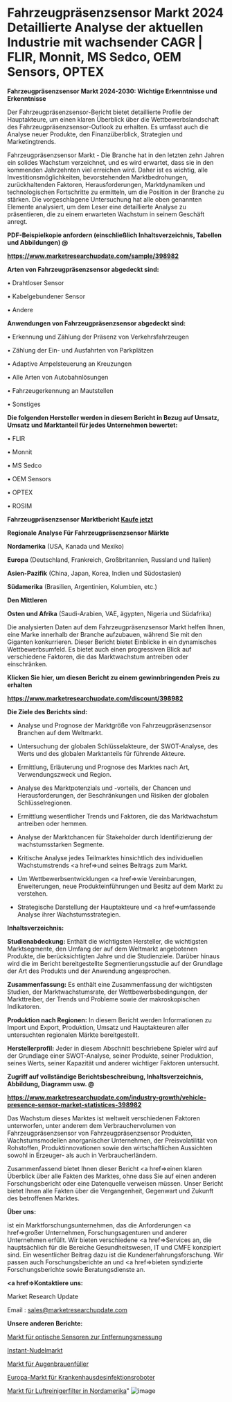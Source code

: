 # Fahrzeugpräsenzsensor Markt 2024 Detaillierte Analyse der aktuellen Industrie mit wachsender CAGR | FLIR, Monnit, MS Sedco, OEM Sensors, OPTEX

<strong>Fahrzeugpräsenzsensor Markt 2024-2030: Wichtige Erkenntnisse und Erkenntnisse</strong>

Der Fahrzeugpräsenzsensor-Bericht bietet detaillierte Profile der Hauptakteure, um einen klaren Überblick über die Wettbewerbslandschaft des Fahrzeugpräsenzsensor-Outlook zu erhalten. Es umfasst auch die Analyse neuer Produkte, den Finanzüberblick, Strategien und Marketingtrends.

Fahrzeugpräsenzsensor Markt - Die Branche hat in den letzten zehn Jahren ein solides Wachstum verzeichnet, und es wird erwartet, dass sie in den kommenden Jahrzehnten viel erreichen wird. Daher ist es wichtig, alle Investitionsmöglichkeiten, bevorstehenden Marktbedrohungen, zurückhaltenden Faktoren, Herausforderungen, Marktdynamiken und technologischen Fortschritte zu ermitteln, um die Position in der Branche zu stärken. Die vorgeschlagene Untersuchung hat alle oben genannten Elemente analysiert, um dem Leser eine detaillierte Analyse zu präsentieren, die zu einem erwarteten Wachstum in seinem Geschäft anregt.



<strong><b>PDF-Beispielkopie anfordern (einschließlich Inhaltsverzeichnis, Tabellen und Abbildungen) @ </b></strong>

<strong><a href=https://www.marketresearchupdate.com/sample/398982>

<strong>https://www.marketresearchupdate.com/sample/398982</u></a></strong></strong>



<strong>Arten von Fahrzeugpräsenzsensor abgedeckt sind:</strong>

• Drahtloser Sensor

• Kabelgebundener Sensor

• Andere



<strong>Anwendungen von Fahrzeugpräsenzsensor abgedeckt sind:</strong>

• Erkennung und Zählung der Präsenz von Verkehrsfahrzeugen

• Zählung der Ein- und Ausfahrten von Parkplätzen

• Adaptive Ampelsteuerung an Kreuzungen

• Alle Arten von Autobahnlösungen

• Fahrzeugerkennung an Mautstellen

• Sonstiges



<strong>Die folgenden Hersteller werden in diesem Bericht in Bezug auf Umsatz, Umsatz und Marktanteil für jedes Unternehmen bewertet:</strong>

• FLIR

• Monnit

• MS Sedco

• OEM Sensors

• OPTEX

• ROSIM



<strong>Fahrzeugpräsenzsensor Marktbericht <a href=https://www.marketresearchupdate.com/buynow/398982>Kaufe jetzt</a></strong>



<strong>Regionale Analyse Für Fahrzeugpräsenzsensor Märkte</strong>



<strong>Nordamerika</strong> (USA, Kanada und Mexiko)



<strong>Europa</strong> (Deutschland, Frankreich, Großbritannien, Russland und Italien)



<strong>Asien-Pazifik</strong> (China, Japan, Korea, Indien und Südostasien)



<strong>Südamerika</strong> (Brasilien, Argentinien, Kolumbien, etc.)



<strong>Den Mittleren</strong> 

<strong>Osten und Afrika</strong> (Saudi-Arabien, VAE, ägypten, Nigeria und Südafrika)

Die analysierten Daten auf dem Fahrzeugpräsenzsensor Markt helfen Ihnen, eine Marke innerhalb der Branche aufzubauen, während Sie mit den Giganten konkurrieren. Dieser Bericht bietet Einblicke in ein dynamisches Wettbewerbsumfeld. Es bietet auch einen progressiven Blick auf verschiedene Faktoren, die das Marktwachstum antreiben oder einschränken.



<strong>Klicken Sie hier, um diesen Bericht zu einem gewinnbringenden Preis zu erhalten
</strong>

<strong><a href=https://www.marketresearchupdate.com/discount/398982>https://www.marketresearchupdate.com/discount/398982</b></u></strong></a>



<strong>Die Ziele des Berichts sind:</strong>

- Analyse und Prognose der Marktgröße von Fahrzeugpräsenzsensor Branchen auf dem Weltmarkt.

- Untersuchung der globalen Schlüsselakteure, der SWOT-Analyse, des Werts und des globalen Marktanteils für führende Akteure.

- Ermittlung, Erläuterung und Prognose des Marktes nach Art, Verwendungszweck und Region.

- Analyse des Marktpotenzials und -vorteils, der Chancen und Herausforderungen, der Beschränkungen und Risiken der globalen Schlüsselregionen.

- Ermittlung wesentlicher Trends und Faktoren, die das Marktwachstum antreiben oder hemmen.

- Analyse der Marktchancen für Stakeholder durch Identifizierung der wachstumsstarken Segmente.

- Kritische Analyse jedes Teilmarktes hinsichtlich des individuellen Wachstumstrends <a href=>und</a> seines Beitrags zum Markt.

- Um Wettbewerbsentwicklungen <a href=>wie</a> Vereinbarungen, Erweiterungen, neue Produkteinführungen und Besitz auf dem Markt zu verstehen.

- Strategische Darstellung der Hauptakteure und <a href=>umfas</a>sende Analyse ihrer Wachstumsstrategien.



<strong>Inhaltsverzeichnis:</strong>



<strong>Studienabdeckung:</strong> Enthält die wichtigsten Hersteller, die wichtigsten Marktsegmente, den Umfang der auf dem Weltmarkt angebotenen Produkte, die berücksichtigten Jahre und die Studienziele. Darüber hinaus wird die im Bericht bereitgestellte Segmentierungsstudie auf der Grundlage der Art des Produkts und der Anwendung angesprochen.



<strong>Zusammenfassung:</strong> Es enthält eine Zusammenfassung der wichtigsten Studien, der Marktwachstumsrate, der Wettbewerbsbedingungen, der Markttreiber, der Trends und Probleme sowie der makroskopischen Indikatoren.



<strong>Produktion nach Regionen:</strong> In diesem Bericht werden Informationen zu Import und Export, Produktion, Umsatz und Hauptakteuren aller untersuchten regionalen Märkte bereitgestellt.



<strong>Herstellerprofil:</strong> Jeder in diesem Abschnitt beschriebene Spieler wird auf der Grundlage einer SWOT-Analyse, seiner Produkte, seiner Produktion, seines Werts, seiner Kapazität und anderer wichtiger Faktoren untersucht.



<strong><b>Zugriff auf vollständige Berichtsbeschreibung, Inhaltsverzeichnis, Abbildung, Diagramm usw. @ </b></strong>

<strong><a href=https://www.marketresearchupdate.com/industry-growth/vehicle-presence-sensor-market-statistices-398982>https://www.marketresearchupdate.com/industry-growth/vehicle-presence-sensor-market-statistices-398982</a></strong>

Das Wachstum dieses Marktes ist weltweit verschiedenen Faktoren unterworfen, unter anderem dem Verbrauchervolumen von Fahrzeugpräsenzsensor von Fahrzeugpräsenzsensor Produkten, Wachstumsmodellen anorganischer Unternehmen, der Preisvolatilität von Rohstoffen, Produktinnovationen sowie den wirtschaftlichen Aussichten sowohl in Erzeuger- als auch in Verbraucherländern.

Zusammenfassend bietet Ihnen dieser Bericht <a href=>einen</a> klaren Überblick über alle Fakten des Marktes, ohne dass Sie auf einen anderen Forschungsbericht oder eine Datenquelle verweisen müssen. Unser Bericht bietet Ihnen alle Fakten über die Vergangenheit, Gegenwart und Zukunft des betroffenen Marktes.



<strong>Über uns:</strong>

 ist ein Marktforschungsunternehmen, das die Anforderungen <a href=>großer</a> Unternehmen, Forschungsagenturen und anderer Unternehmen erfüllt. Wir bieten verschiedene <a href=>Services</a> an, die hauptsächlich für die Bereiche Gesundheitswesen, IT und CMFE konzipiert sind. Ein wesentlicher Beitrag dazu ist die Kundenerfahrungsforschung. Wir passen auch Forschungsberichte an und <a href=>bieten</a> syndizierte Forschungsberichte sowie Beratungsdienste an.



<strong><a href=>Kontaktiere uns:</a></strong>

Market Research Update

Email : sales@marketresearchupdate.com



<strong>Unsere anderen Berichte:</strong>

<a href=https://www.linkedin.com/pulse/distance-measuring-optical-sensors-market-2023-2029-in-depth>Markt für optische Sensoren zur Entfernungsmessung</a>

<a href=https://www.linkedin.com/pulse/instant-noodles-market-size-trends-consumption-future>Instant-Nudelmarkt</a>

<a href=https://www.linkedin.com/pulse/brow-filler-market-size-trends-consumption-future>Markt für Augenbrauenfüller</a>

<a href=https://www.linkedin.com/pulse/europe-hospital-disinfection-robots-market>Europa-Markt für Krankenhausdesinfektionsroboter</a>

<a href=https://www.linkedin.com/pulse/north-america-purifier-filters-market-size-incredible>Markt für Luftreinigerfilter in Nordamerika</a>"
![image](https://github.com/RushikeshRI/news24analysis/assets/164026548/3464fb6b-a13e-4782-9e48-84976d59e53b)
